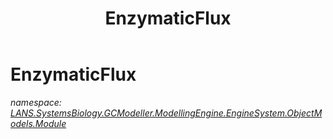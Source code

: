 ﻿---
title: EnzymaticFlux
---

# EnzymaticFlux
_namespace: [LANS.SystemsBiology.GCModeller.ModellingEngine.EngineSystem.ObjectModels.Module](N-LANS.SystemsBiology.GCModeller.ModellingEngine.EngineSystem.ObjectModels.Module.html)_






